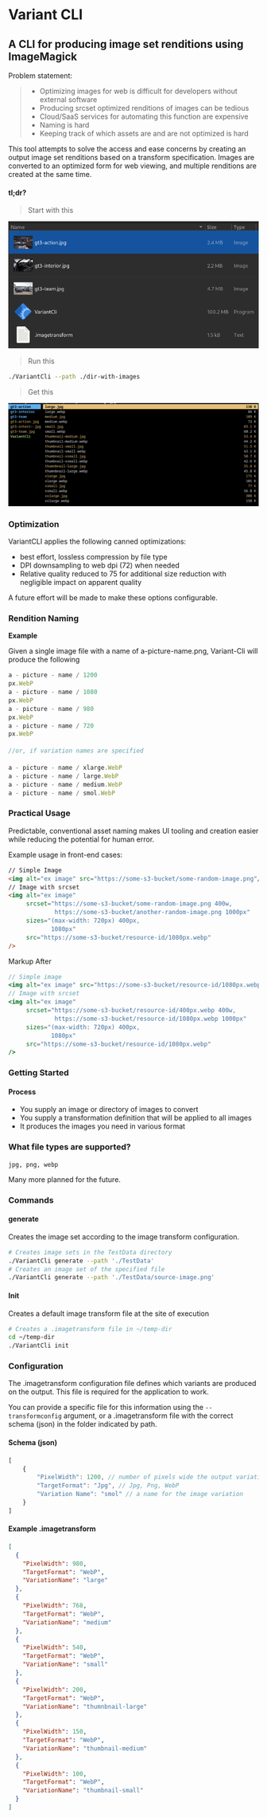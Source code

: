 # Variant CLI

## A CLI for producing image set renditions using ImageMagick

Problem statement:
> - Optimizing images for web is difficult for developers without external software
> - Producing srcset optimized renditions of images can be tedious
> - Cloud/SaaS services for automating this function are expensive
> - Naming is hard
> - Keeping track of which assets are and are not optimized is hard

This tool attempts to solve the access and ease concerns by creating an output image set renditions based on a transform
specification. Images are converted to an optimized form for web viewing, and multiple renditions are created at the
same time.

#### tl;dr?

> Start with this

![./doc-images/before-directory.png](./doc-images/before-directory.png)

> Run this

```bash
./VariantCli --path ./dir-with-images
``` 

> Get this

![derp](./doc-images/after-directory.png)

### Optimization

VariantCLI applies the following canned optimizations:

- best effort, lossless compression by file type
- DPI downsampling to web dpi (72) when needed
- Relative quality reduced to 75 for additional size reduction with negligible impact on apparent quality

A future effort will be made to make these options configurable.

### Rendition Naming

**Example**

Given a single image file with a name of a-picture-name.png, Variant-Cli will produce the following

```javascript
a - picture - name / 1200
px.WebP
a - picture - name / 1080
px.WebP
a - picture - name / 980
px.WebP
a - picture - name / 720
px.WebP

//or, if variation names are specified

a - picture - name / xlarge.WebP
a - picture - name / large.WebP
a - picture - name / medium.WebP
a - picture - name / smol.WebP
```

### Practical Usage

Predictable, conventional asset naming makes UI tooling and creation easier while reducing the potential for human
error.

Example usage in front-end cases:

```html
// Simple Image
<img alt="ex image" src="https://some-s3-bucket/some-random-image.png"/>
// Image with srcset
<img alt="ex image"
     srcset="https://some-s3-bucket/some-random-image.png 400w,
             https://some-s3-bucket/another-random-image.png 1000px"
     sizes="(max-width: 720px) 400px,
            1080px"
     src="https://some-s3-bucket/resource-id/1080px.webp"
/>
```

Markup After

```jsx
// Simple image
<img alt="ex image" src="https://some-s3-bucket/resource-id/1080px.webp"/>
// Image with srcset
<img alt="ex image"
     srcset="https://some-s3-bucket/resource-id/400px.webp 400w,
             https://some-s3-bucket/resource-id/1080px.webp 1000px"
     sizes="(max-width: 720px) 400px,
            1080px"
     src="https://some-s3-bucket/resource-id/1080px.webp"
/>
```

### Getting Started

#### Process

- You supply an image or directory of images to convert
- You supply a transformation definition that will be applied to all images
- It produces the images you need in various format

### What file types are supported?

```
jpg, png, webp
```

Many more planned for the future.

### Commands

#### generate

Creates the image set according to the image transform configuration.

```bash
# Creates image sets in the TestData directory
./VariantCli generate --path './TestData'
# Creates an image set of the specified file
./VariantCli generate --path './TestData/source-image.png'
```

#### Init

Creates a default image transform file at the site of execution

```bash
# Creates a .imagetransform file in ~/temp-dir
cd ~/temp-dir
./VariantCli init
```

### Configuration

The .imagetransform configuration file defines which variants are produced on the output. This file is required for the
application to work.

You can provide a specific file for this information using the `--transformconfig` argument, or a .imagetransform file
with the correct schema (json) in the folder indicated by path.

#### Schema (json)

```javascript
[
    {
        "PixelWidth": 1200, // number of pixels wide the output variation should be
        "TargetFormat": "Jpg", // Jpg, Png, WebP
        "Variation Name": "smol" // a name for the image variation
    }
]
```

#### Example .imagetransform

```json
[
  {
    "PixelWidth": 980,
    "TargetFormat": "WebP",
    "VariationName": "large"
  },
  {
    "PixelWidth": 768,
    "TargetFormat": "WebP",
    "VariationName": "medium"
  },
  {
    "PixelWidth": 540,
    "TargetFormat": "WebP",
    "VariationName": "small"
  },
  {
    "PixelWidth": 200,
    "TargetFormat": "WebP",
    "VariationName": "thumnbnail-large"
  },
  {
    "PixelWidth": 150,
    "TargetFormat": "WebP",
    "VariationName": "thumbnail-medium"
  },
  {
    "PixelWidth": 100,
    "TargetFormat": "WebP",
    "VariationName": "thumbnail-small"
  }
]
```

